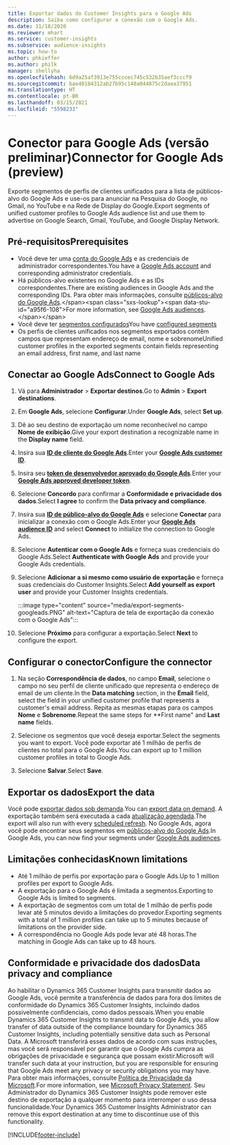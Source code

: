```yaml
---
title: Exportar dados do Customer Insights para o Google Ads
description: Saiba como configurar a conexão com o Google Ads.
ms.date: 11/18/2020
ms.reviewer: mhart
ms.service: customer-insights
ms.subservice: audience-insights
ms.topic: how-to
author: phkieffer
ms.author: philk
manager: shellyha
ms.openlocfilehash: 6d9a25af3913e755cccec745c532b35aef3cccf9
ms.sourcegitcommit: bae40184312ab27b95c140a044875c2daea37951
ms.translationtype: HT
ms.contentlocale: pt-BR
ms.lasthandoff: 03/15/2021
ms.locfileid: "5598233"
---
```

# <a name="connector-for-google-ads-preview"></a><span data-ttu-id="a95f6-103">Conector para Google Ads (versão preliminar)</span><span class="sxs-lookup"><span data-stu-id="a95f6-103">Connector for Google Ads (preview)</span></span>

<span data-ttu-id="a95f6-104">Exporte segmentos de perfis de clientes unificados para a lista de públicos-alvo do Google Ads e use-os para anunciar na Pesquisa do Google, no Gmail, no YouTube e na Rede de Display do Google.</span><span class="sxs-lookup"><span data-stu-id="a95f6-104">Export segments of unified customer profiles to Google Ads audience list and use them to advertise on Google Search, Gmail, YouTube, and Google Display Network.</span></span> 

## <a name="prerequisites"></a><span data-ttu-id="a95f6-105">Pré-requisitos</span><span class="sxs-lookup"><span data-stu-id="a95f6-105">Prerequisites</span></span>

-   <span data-ttu-id="a95f6-106">Você deve ter uma [conta do Google Ads](https://ads.google.com/) e as credenciais de administrador correspondentes.</span><span class="sxs-lookup"><span data-stu-id="a95f6-106">You have a [Google Ads account](https://ads.google.com/) and corresponding administrator credentials.</span></span>
-   <span data-ttu-id="a95f6-107">Há públicos-alvo existentes no Google Ads e as IDs correspondentes.</span><span class="sxs-lookup"><span data-stu-id="a95f6-107">There are existing audiences in Google Ads and the corresponding IDs.</span></span> <span data-ttu-id="a95f6-108">Para obter mais informações, consulte [públicos-alvo do Google Ads](https://support.google.com/google-ads/answer/7558048?hl=en#:~:text=Audience%20lists%20is%20a%20section,Display%20Network%20through%20remarketing%20campaigns.).</span><span class="sxs-lookup"><span data-stu-id="a95f6-108">For more information, see [Google Ads audiences](https://support.google.com/google-ads/answer/7558048?hl=en#:~:text=Audience%20lists%20is%20a%20section,Display%20Network%20through%20remarketing%20campaigns.).</span></span>
-   <span data-ttu-id="a95f6-109">Você deve ter [segmentos configurados](segments.md)</span><span class="sxs-lookup"><span data-stu-id="a95f6-109">You have [configured segments](segments.md)</span></span>
-   <span data-ttu-id="a95f6-110">Os perfis de clientes unificados nos segmentos exportados contêm campos que representam endereço de email, nome e sobrenome</span><span class="sxs-lookup"><span data-stu-id="a95f6-110">Unified customer profiles in the exported segments contain fields representing an email address, first name, and last name</span></span>

## <a name="connect-to-google-ads"></a><span data-ttu-id="a95f6-111">Conectar ao Google Ads</span><span class="sxs-lookup"><span data-stu-id="a95f6-111">Connect to Google Ads</span></span>

1. <span data-ttu-id="a95f6-112">Vá para **Administrador** > **Exportar destinos**.</span><span class="sxs-lookup"><span data-stu-id="a95f6-112">Go to **Admin** > **Export destinations**.</span></span>

1. <span data-ttu-id="a95f6-113">Em **Google Ads**, selecione **Configurar**.</span><span class="sxs-lookup"><span data-stu-id="a95f6-113">Under **Google Ads**, select **Set up**.</span></span>

1. <span data-ttu-id="a95f6-114">Dê ao seu destino de exportação um nome reconhecível no campo **Nome de exibição**.</span><span class="sxs-lookup"><span data-stu-id="a95f6-114">Give your export destination a recognizable name in the **Display name** field.</span></span>

1. <span data-ttu-id="a95f6-115">Insira sua **[ID de cliente do Google Ads](https://support.google.com/google-ads/answer/1704344)**.</span><span class="sxs-lookup"><span data-stu-id="a95f6-115">Enter your **[Google Ads customer ID](https://support.google.com/google-ads/answer/1704344)**.</span></span>

1. <span data-ttu-id="a95f6-116">Insira seu **[token de desenvolvedor aprovado do Google Ads](https://developers.google.com/google-ads/api/docs/first-call/dev-token)**.</span><span class="sxs-lookup"><span data-stu-id="a95f6-116">Enter your **[Google Ads approved developer token](https://developers.google.com/google-ads/api/docs/first-call/dev-token)**.</span></span>

1. <span data-ttu-id="a95f6-117">Selecione **Concordo** para confirmar a **Conformidade e privacidade dos dados**.</span><span class="sxs-lookup"><span data-stu-id="a95f6-117">Select **I agree** to confirm the **Data privacy and compliance**.</span></span>

1. <span data-ttu-id="a95f6-118">Insira sua **[ID de público-alvo do Google Ads](https://support.google.com/google-ads/answer/7558048?hl=en#:~:text=Audience%20lists%20is%20a%20section,Display%20Network%20through%20remarketing%20campaigns.)** e selecione **Conectar** para inicializar a conexão com o Google Ads.</span><span class="sxs-lookup"><span data-stu-id="a95f6-118">Enter your **[Google Ads audience ID](https://support.google.com/google-ads/answer/7558048?hl=en#:~:text=Audience%20lists%20is%20a%20section,Display%20Network%20through%20remarketing%20campaigns.)** and select **Connect** to initialize the connection to Google Ads.</span></span>

1. <span data-ttu-id="a95f6-119">Selecione **Autenticar com o Google Ads** e forneça suas credenciais do Google Ads.</span><span class="sxs-lookup"><span data-stu-id="a95f6-119">Select **Authenticate with Google Ads** and provide your Google Ads credentials.</span></span>

1. <span data-ttu-id="a95f6-120">Selecione **Adicionar a si mesmo como usuário de exportação** e forneça suas credenciais do Customer Insights.</span><span class="sxs-lookup"><span data-stu-id="a95f6-120">Select **Add yourself as export user** and provide your Customer Insights credentials.</span></span>

   :::image type="content" source="media/export-segments-googleads.PNG" alt-text="Captura de tela de exportação da conexão com o Google Ads":::

1. <span data-ttu-id="a95f6-122">Selecione **Próximo** para configurar a exportação.</span><span class="sxs-lookup"><span data-stu-id="a95f6-122">Select **Next** to configure the export.</span></span>

## <a name="configure-the-connector"></a><span data-ttu-id="a95f6-123">Configurar o conector</span><span class="sxs-lookup"><span data-stu-id="a95f6-123">Configure the connector</span></span>

1. <span data-ttu-id="a95f6-124">Na seção **Correspondência de dados**, no campo **Email**, selecione o campo no seu perfil de cliente unificado que representa o endereço de email de um cliente.</span><span class="sxs-lookup"><span data-stu-id="a95f6-124">In the **Data matching** section, in the **Email** field, select the field in your unified customer profile that represents a customer's email address.</span></span> <span data-ttu-id="a95f6-125">Repita as mesmas etapas para os campos **Nome** e **Sobrenome**.</span><span class="sxs-lookup"><span data-stu-id="a95f6-125">Repeat the same steps for \*\*First name" and **Last name** fields.</span></span>

1. <span data-ttu-id="a95f6-126">Selecione os segmentos que você deseja exportar.</span><span class="sxs-lookup"><span data-stu-id="a95f6-126">Select the segments you want to export.</span></span> <span data-ttu-id="a95f6-127">Você pode exportar até 1 milhão de perfis de clientes no total para o Google Ads.</span><span class="sxs-lookup"><span data-stu-id="a95f6-127">You can export up to 1 million customer profiles in total to Google Ads.</span></span>

1. <span data-ttu-id="a95f6-128">Selecione **Salvar**.</span><span class="sxs-lookup"><span data-stu-id="a95f6-128">Select **Save**.</span></span>

## <a name="export-the-data"></a><span data-ttu-id="a95f6-129">Exportar os dados</span><span class="sxs-lookup"><span data-stu-id="a95f6-129">Export the data</span></span>

<span data-ttu-id="a95f6-130">Você pode [exportar dados sob demanda](export-destinations.md).</span><span class="sxs-lookup"><span data-stu-id="a95f6-130">You can [export data on demand](export-destinations.md).</span></span> <span data-ttu-id="a95f6-131">A exportação também será executada a cada [atualização agendada](system.md#schedule-tab).</span><span class="sxs-lookup"><span data-stu-id="a95f6-131">The export will also run with every [scheduled refresh](system.md#schedule-tab).</span></span> <span data-ttu-id="a95f6-132">No Google Ads, agora você pode encontrar seus segmentos em [públicos-alvo do Google Ads](https://support.google.com/google-ads/answer/7558048?hl=en/).</span><span class="sxs-lookup"><span data-stu-id="a95f6-132">In Google Ads, you can now find your segments under [Google Ads audiences](https://support.google.com/google-ads/answer/7558048?hl=en/).</span></span>

## <a name="known-limitations"></a><span data-ttu-id="a95f6-133">Limitações conhecidas</span><span class="sxs-lookup"><span data-stu-id="a95f6-133">Known limitations</span></span>

- <span data-ttu-id="a95f6-134">Até 1 milhão de perfis por exportação para o Google Ads.</span><span class="sxs-lookup"><span data-stu-id="a95f6-134">Up to 1 million profiles per export to Google Ads.</span></span>
- <span data-ttu-id="a95f6-135">A exportação para o Google Ads é limitada a segmentos.</span><span class="sxs-lookup"><span data-stu-id="a95f6-135">Exporting to Google Ads is limited to segments.</span></span>
- <span data-ttu-id="a95f6-136">A exportação de segmentos com um total de 1 milhão de perfis pode levar até 5 minutos devido a limitações do provedor.</span><span class="sxs-lookup"><span data-stu-id="a95f6-136">Exporting segments with a total of 1 million profiles can take up to 5 minutes because of limitations on the provider side.</span></span> 
- <span data-ttu-id="a95f6-137">A correspondência no Google Ads pode levar até 48 horas.</span><span class="sxs-lookup"><span data-stu-id="a95f6-137">The matching in Google Ads can take up to 48 hours.</span></span>

## <a name="data-privacy-and-compliance"></a><span data-ttu-id="a95f6-138">Conformidade e privacidade dos dados</span><span class="sxs-lookup"><span data-stu-id="a95f6-138">Data privacy and compliance</span></span>

<span data-ttu-id="a95f6-139">Ao habilitar o Dynamics 365 Customer Insights para transmitir dados ao Google Ads, você permite a transferência de dados para fora dos limites de conformidade do Dynamics 365 Customer Insights, incluindo dados possivelmente confidenciais, como dados pessoais.</span><span class="sxs-lookup"><span data-stu-id="a95f6-139">When you enable Dynamics 365 Customer Insights to transmit data to Google Ads, you allow transfer of data outside of the compliance boundary for Dynamics 365 Customer Insights, including potentially sensitive data such as Personal Data.</span></span> <span data-ttu-id="a95f6-140">A Microsoft transferirá esses dados de acordo com suas instruções, mas você será responsável por garantir que o Google Ads cumpra as obrigações de privacidade e segurança que possam existir.</span><span class="sxs-lookup"><span data-stu-id="a95f6-140">Microsoft will transfer such data at your instruction, but you are responsible for ensuring that Google Ads meet any privacy or security obligations you may have.</span></span> <span data-ttu-id="a95f6-141">Para obter mais informações, consulte [Política de Privacidade da Microsoft](https://go.microsoft.com/fwlink/?linkid=396732).</span><span class="sxs-lookup"><span data-stu-id="a95f6-141">For more information, see [Microsoft Privacy Statement](https://go.microsoft.com/fwlink/?linkid=396732).</span></span>
<span data-ttu-id="a95f6-142">Seu Administrador do Dynamics 365 Customer Insights pode remover este destino de exportação a qualquer momento para interromper o uso dessa funcionalidade.</span><span class="sxs-lookup"><span data-stu-id="a95f6-142">Your Dynamics 365 Customer Insights Administrator can remove this export destination at any time to discontinue use of this functionality.</span></span>


[!INCLUDE[footer-include](../includes/footer-banner.md)]